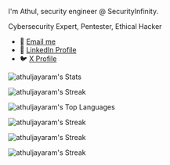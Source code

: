 I'm Athul, security engineer @ SecurityInfinity.

Cybersecurity Expert, Pentester, Ethical Hacker

- 📧 [Email me](mailto:athul@securityinfinity.com)
- 🔗 [LinkedIn Profile](https://www.linkedin.com/in/athuljayaram/)
- 🐦 [X Profile](https://x.com/Athul7x)


![athuljayaram's Stats](https://awesome-github-stats.azurewebsites.net/user-stats/athuljayaram?cardType=level&theme=radical&preferLogin=false)


![athuljayaram's Streak](https://github-readme-streak-stats.herokuapp.com/?user=athuljayaram&theme=radical)

![athuljayaram's Top Languages](https://github-readme-stats.vercel.app/api/top-langs/?username=athuljayaram&layout=compact&theme=radical&langs_count=20)


![athuljayaram's Streak](https://github-contribution-stats.vercel.app/api/?username=athuljayaram&theme=radical&layout=compact)

![athuljayaram's Streak](https://ghchart.rshah.org/athuljayaram)

![athuljayaram's Streak](https://github-profile-summary-cards.vercel.app/api/cards/profile-details?username=athuljayaram&theme=radical)

